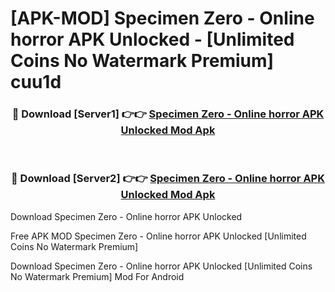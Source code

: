 # [APK-MOD] Specimen Zero - Online horror APK Unlocked - [Unlimited Coins No Watermark Premium] cuu1d



<div align="center">
<h3>🔴 Download [Server1] 👉👉 <a href="https://momento.my/?title=Specimen_Zero_-_Online_horror_APK_Unlocked">Specimen Zero - Online horror APK Unlocked Mod Apk</a></h3><br>

<h3>🔴 Download [Server2] 👉👉 <a href="https://momento.my/?title=Specimen_Zero_-_Online_horror_APK_Unlocked">Specimen Zero - Online horror APK Unlocked Mod Apk</a></h3>
</div>



Download Specimen Zero - Online horror APK Unlocked 

Free APK MOD Specimen Zero - Online horror APK Unlocked [Unlimited Coins No Watermark Premium]

Download Specimen Zero - Online horror APK Unlocked [Unlimited Coins No Watermark Premium] Mod For Android
